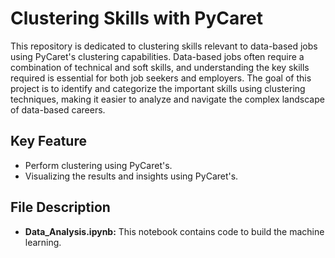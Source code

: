 # Clustering Skills with PyCaret

This repository is dedicated to clustering skills relevant to data-based jobs using PyCaret's clustering capabilities. Data-based jobs often require a combination of technical and soft skills, and understanding the key skills required is essential for both job seekers and employers. The goal of this project is to identify and categorize the important skills using clustering techniques, making it easier to analyze and navigate the complex landscape of data-based careers.

## Key Feature

* Perform clustering using PyCaret's.
* Visualizing the results and insights using PyCaret's.

## File Description
  
* **Data_Analysis.ipynb:** This notebook contains code to build the machine learning.
